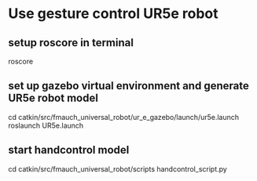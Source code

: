 # Use gesture control UR5e robot

## setup roscore in terminal
roscore

## set up gazebo virtual environment and generate UR5e robot model
cd catkin/src/fmauch_universal_robot/ur_e_gazebo/launch/ur5e.launch
roslaunch UR5e.launch

## start handcontrol model 
cd catkin/src/fmauch_universal_robot/scripts
handcontrol_script.py



